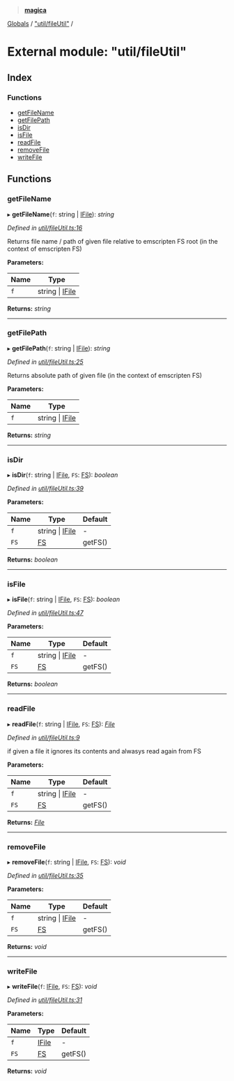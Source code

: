 > **[magica](../README.md)**

[Globals](../README.md) / ["util/fileUtil"](_util_fileutil_.md) /

# External module: "util/fileUtil"

## Index

### Functions

* [getFileName](_util_fileutil_.md#getfilename)
* [getFilePath](_util_fileutil_.md#getfilepath)
* [isDir](_util_fileutil_.md#isdir)
* [isFile](_util_fileutil_.md#isfile)
* [readFile](_util_fileutil_.md#readfile)
* [removeFile](_util_fileutil_.md#removefile)
* [writeFile](_util_fileutil_.md#writefile)

## Functions

###  getFileName

▸ **getFileName**(`f`: string | [IFile](../interfaces/_types_.ifile.md)): *string*

*Defined in [util/fileUtil.ts:16](https://github.com/cancerberoSgx/magica/blob/0133e5d/src/util/fileUtil.ts#L16)*

Returns file name / path of given file relative to emscripten FS root  (in the context of emscripten FS)

**Parameters:**

Name | Type |
------ | ------ |
`f` | string \| [IFile](../interfaces/_types_.ifile.md) |

**Returns:** *string*

___

###  getFilePath

▸ **getFilePath**(`f`: string | [IFile](../interfaces/_types_.ifile.md)): *string*

*Defined in [util/fileUtil.ts:25](https://github.com/cancerberoSgx/magica/blob/0133e5d/src/util/fileUtil.ts#L25)*

Returns absolute path of given file (in the context of emscripten FS)

**Parameters:**

Name | Type |
------ | ------ |
`f` | string \| [IFile](../interfaces/_types_.ifile.md) |

**Returns:** *string*

___

###  isDir

▸ **isDir**(`f`: string | [IFile](../interfaces/_types_.ifile.md), `FS`: [FS](../interfaces/_file_emscriptenfs_.fs.md)): *boolean*

*Defined in [util/fileUtil.ts:39](https://github.com/cancerberoSgx/magica/blob/0133e5d/src/util/fileUtil.ts#L39)*

**Parameters:**

Name | Type | Default |
------ | ------ | ------ |
`f` | string \| [IFile](../interfaces/_types_.ifile.md) | - |
`FS` | [FS](../interfaces/_file_emscriptenfs_.fs.md) |  getFS() |

**Returns:** *boolean*

___

###  isFile

▸ **isFile**(`f`: string | [IFile](../interfaces/_types_.ifile.md), `FS`: [FS](../interfaces/_file_emscriptenfs_.fs.md)): *boolean*

*Defined in [util/fileUtil.ts:47](https://github.com/cancerberoSgx/magica/blob/0133e5d/src/util/fileUtil.ts#L47)*

**Parameters:**

Name | Type | Default |
------ | ------ | ------ |
`f` | string \| [IFile](../interfaces/_types_.ifile.md) | - |
`FS` | [FS](../interfaces/_file_emscriptenfs_.fs.md) |  getFS() |

**Returns:** *boolean*

___

###  readFile

▸ **readFile**(`f`: string | [IFile](../interfaces/_types_.ifile.md), `FS`: [FS](../interfaces/_file_emscriptenfs_.fs.md)): *[File](../classes/_file_file_.file.md)*

*Defined in [util/fileUtil.ts:9](https://github.com/cancerberoSgx/magica/blob/0133e5d/src/util/fileUtil.ts#L9)*

if given a file it ignores its contents and alwasys read again from FS

**Parameters:**

Name | Type | Default |
------ | ------ | ------ |
`f` | string \| [IFile](../interfaces/_types_.ifile.md) | - |
`FS` | [FS](../interfaces/_file_emscriptenfs_.fs.md) |  getFS() |

**Returns:** *[File](../classes/_file_file_.file.md)*

___

###  removeFile

▸ **removeFile**(`f`: string | [IFile](../interfaces/_types_.ifile.md), `FS`: [FS](../interfaces/_file_emscriptenfs_.fs.md)): *void*

*Defined in [util/fileUtil.ts:35](https://github.com/cancerberoSgx/magica/blob/0133e5d/src/util/fileUtil.ts#L35)*

**Parameters:**

Name | Type | Default |
------ | ------ | ------ |
`f` | string \| [IFile](../interfaces/_types_.ifile.md) | - |
`FS` | [FS](../interfaces/_file_emscriptenfs_.fs.md) |  getFS() |

**Returns:** *void*

___

###  writeFile

▸ **writeFile**(`f`: [IFile](../interfaces/_types_.ifile.md), `FS`: [FS](../interfaces/_file_emscriptenfs_.fs.md)): *void*

*Defined in [util/fileUtil.ts:31](https://github.com/cancerberoSgx/magica/blob/0133e5d/src/util/fileUtil.ts#L31)*

**Parameters:**

Name | Type | Default |
------ | ------ | ------ |
`f` | [IFile](../interfaces/_types_.ifile.md) | - |
`FS` | [FS](../interfaces/_file_emscriptenfs_.fs.md) |  getFS() |

**Returns:** *void*